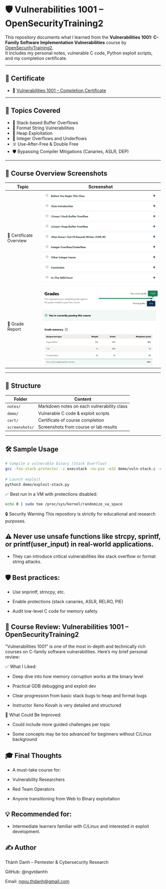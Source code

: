 # 🛡️ Vulnerabilities 1001 – OpenSecurityTraining2

This repository documents what I learned from the **Vulnerabilities 1001: C-Family Software Implementation Vulnerabilities** course by [OpenSecurityTraining2](https://opensecuritytraining2.github.io/).  
It includes my personal notes, vulnerable C code, Python exploit scripts, and my completion certificate.

---

## 📜 Certificate

- 🏅 [Vulnerabilities 1001 – Completion Certificate](./cert/vuln1001-ost2-certificate.png)

---

## 📒 Topics Covered

- 🧠 Stack-based Buffer Overflows  
- 🧵 Format String Vulnerabilities  
- 🧱 Heap Exploitation  
- 🔢 Integer Overflows and Underflows  
- ☠️ Use-After-Free & Double Free  
- 🛡️ Bypassing Compiler Mitigations (Canaries, ASLR, DEP)

---

## 📸 Course Overview Screenshots

| Topic                         | Screenshot |
|------------------------------|------------|
| 📘 Certificate Overview       | ![](./screenshots/vulnerabilities-1001.png) |
| 🧾 Grade Report               | ![](./screenshots/vulnerabilities-1001-grade.png) |

---

## 📂 Structure

| Folder        | Content |
|---------------|---------|
| `notes/`      | Markdown notes on each vulnerability class |
| `demo/`       | Vulnerable C code & exploit scripts |
| `cert/`       | Certificate of course completion |
| `screenshots/`| Screenshots from course or lab results |

---

## 🛠️ Sample Usage

```bash
# Compile a vulnerable binary (Stack Overflow)
gcc -fno-stack-protector -z execstack -no-pie -m32 demo/vuln-stack.c -o vuln-stack

# Launch exploit
python3 demo/exploit-stack.py
```

✅ Best run in a VM with protections disabled:

```bash
echo 0 | sudo tee /proc/sys/kernel/randomize_va_space
```
🔒 Security Warning
This repository is strictly for educational and research purposes.

## ⚠️ Never use unsafe functions like strcpy, sprintf, or printf(user_input) in real-world applications.

- They can introduce critical vulnerabilities like stack overflow or format string attacks.

## 🛡 Best practices:

- Use snprintf, strncpy, etc.

- Enable protections (stack canaries, ASLR, RELRO, PIE)

- Audit low-level C code for memory safety

## 📝 Course Review: Vulnerabilities 1001 – OpenSecurityTraining2

"Vulnerabilities 1001" is one of the most in-depth and technically rich courses on C-family software vulnerabilities. Here’s my brief personal review:

✅ What I Liked:

- Deep dive into how memory corruption works at the binary level

- Practical GDB debugging and exploit dev

- Clear progression from basic stack bugs to heap and format bugs

- Instructor Xeno Kovah is very detailed and structured

📌 What Could Be Improved:

- Could include more guided challenges per topic

- Some concepts may be too advanced for beginners without C/Linux background

## 🎓 Final Thoughts

- A must-take course for:

- Vulnerability Researchers

- Red Team Operators

- Anyone transitioning from Web to Binary exploitation

## 💡 Recommended for:

- Intermediate learners familiar with C/Linux and interested in exploit development.

## ✍️ Author

Thành Danh – Pentester & Cybersecurity Research

GitHub: @ngvtdanhh

Email: ngvu.thdanh@gmail.com

